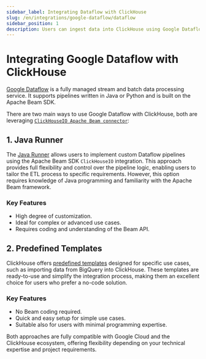 ```yaml
---
sidebar_label: Integrating Dataflow with ClickHouse
slug: /en/integrations/google-dataflow/dataflow
sidebar_position: 1
description: Users can ingest data into ClickHouse using Google Dataflow
---
```


# Integrating Google Dataflow with ClickHouse

[Google Dataflow](https://cloud.google.com/dataflow) is a fully managed stream and batch data processing service. It supports pipelines written in Java or Python and is built on the Apache Beam SDK.

There are two main ways to use Google Dataflow with ClickHouse, both are leveraging [`ClickHouseIO Apache Beam connector`](../../apache-beam):

## 1. Java Runner
The [Java Runner](./java-runner) allows users to implement custom Dataflow pipelines using the Apache Beam SDK `ClickHouseIO` integration. This approach provides full flexibility and control over the pipeline logic, enabling users to tailor the ETL process to specific requirements.
However, this option requires knowledge of Java programming and familiarity with the Apache Beam framework.

### Key Features
- High degree of customization.
- Ideal for complex or advanced use cases.
- Requires coding and understanding of the Beam API.

## 2. Predefined Templates
ClickHouse offers [predefined templates](./templates) designed for specific use cases, such as importing data from BigQuery into ClickHouse. These templates are ready-to-use and simplify the integration process, making them an excellent choice for users who prefer a no-code solution.

### Key Features
- No Beam coding required.
- Quick and easy setup for simple use cases.
- Suitable also for users with minimal programming expertise.

Both approaches are fully compatible with Google Cloud and the ClickHouse ecosystem, offering flexibility depending on your technical expertise and project requirements.  

